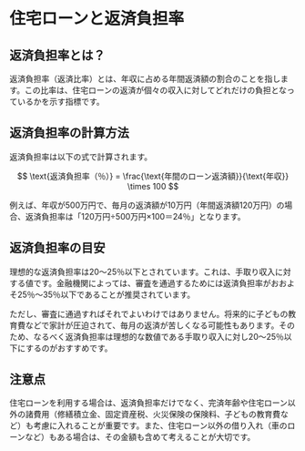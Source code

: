 # 住宅ローンと返済負担率

## 返済負担率とは？

返済負担率（返済比率）とは、年収に占める年間返済額の割合のことを指します。この比率は、住宅ローンの返済が個々の収入に対してどれだけの負担となっているかを示す指標です。

## 返済負担率の計算方法

返済負担率は以下の式で計算されます。

$$
\text{返済負担率（％）} = \frac{\text{年間のローン返済額}}{\text{年収}} \times 100
$$

例えば、年収が500万円で、毎月の返済額が10万円（年間返済額120万円）の場合、返済負担率は「120万円÷500万円×100＝24％」となります。

## 返済負担率の目安

理想的な返済負担率は20～25％以下とされています。これは、手取り収入に対する値です。金融機関によっては、審査を通過するためには返済負担率がおおよそ25％～35％以下であることが推奨されています。

ただし、審査に通過すればそれでよいわけではありません。将来的に子どもの教育費などで家計が圧迫されて、毎月の返済が苦しくなる可能性もあります。そのため、なるべく返済負担率は理想的な数値である手取り収入に対し20～25％以下にするのがおすすめです。

## 注意点

住宅ローンを利用する場合は、返済負担率だけでなく、完済年齢や住宅ローン以外の諸費用（修繕積立金、固定資産税、火災保険の保険料、子どもの教育費など）も考慮に入れることが重要です。また、住宅ローン以外の借り入れ（車のローンなど）もある場合は、その金額も含めて考えることが大切です。
